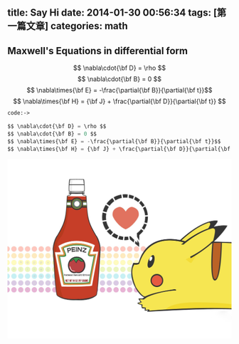 title: Say Hi
date: 2014-01-30 00:56:34
tags: [第一篇文章]
categories: math
---
## Maxwell's Equations in differential form
 <!-- more -->
$$ \nabla\cdot{\bf D} = \rho $$
$$ \nabla\cdot{\bf B} = 0 $$
$$ \nabla\times{\bf E} = -\frac{\partial{\bf B}}{\partial{\bf t}}$$
$$ \nabla\times{\bf H} = {\bf J} + \frac{\partial{\bf D}}{\partial{\bf t}} $$
`code:->`
```python
$$ \nabla\cdot{\bf D} = \rho $$
$$ \nabla\cdot{\bf B} = 0 $$
$$ \nabla\times{\bf E} = -\frac{\partial{\bf B}}{\partial{\bf t}}$$
$$ \nabla\times{\bf H} = {\bf J} + \frac{\partial{\bf D}}{\partial{\bf t}} $$
```


![pika~](/img/pikadrink.jpg)
